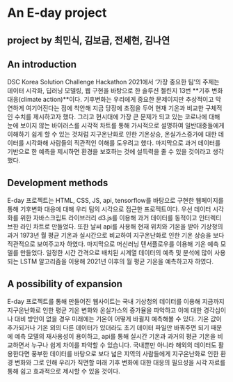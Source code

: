 # An E-day project

## project by 최민식, 김보금, 전세현, 김나연

## An introduction

  DSC Korea Solution Challenge Hackathon 2021에서 ‘가장 중요한 팀’의 주제는 데이터 시각화, 딥러닝 모델링, 웹 구현을 바탕으로 한 솔루션 첼린지 13번 **기후 변화 대응(climate action)**이다. 기후변화는 우리에게 중요한 문제이지만 추상적이고 막연하게 여기어진다는 점에 착안해 지금 당장에 초점을 두어 현재 기온과 비교한 구체적인 수치를 제시하고자 했다. 그리고 현시대에 가장 큰 문제가 되고 있는 코로나에 대해 눈에 보이지 않는 바이러스를 시각적 차트를 통해 가시적으로 설명하여 일반대중들에게 이해하기 쉽게 할 수 있는 것처럼 지구온난화로 인한 기온상승, 온실가스증가에 대한 데이터를 시각화해 사람들의 직관적인 이해를 도우려고 했다. 마지막으로 과거 데이터를 기반으로 한 예측을 제시하면 환경을 보호하는 것에 설득력을 줄 수 있을 것이라고 생각했다.

## Development methods

 E-day 프로젝트는 HTML, CSS, JS, api, tensorflow를 바탕으로 구현한 웹페이지를 통해 기후변화 대응에 대해 우리 팀의 시각으로 접근한 프로젝트이다. 우선 데이터 시각화를 위한 자바스크립트 라이브러리 d3.js를 이용해 과거 데이터를 동적이고 인터렉티브한 라인 차트로 만들었다. 또한 날씨 api를 사용해 현재 위치와 기온을 받아 기상청의 과거 1973년 월 평균 기온과 실시간으로 비교하여 지구온난화로 인한 기온 상승을 보다 직관적으로 보여주고자 하였다. 마지막으로 머신러닝 텐서플로우를 이용해 기온 예측 모델를 만들었다. 일정한 시간 간격으로 배치된 시계열 데이터의 예측 및 분석에 많이 사용되는 LSTM 알고리즘을 이용해 2021년 이후의 월 평균 기온을 예측하고자 하였다.

## A possibility of expansion

 E-day 프로젝트를 통해 만들어진 웹사이트는 국내 기상청의 데이터를 이용해 지금까지 지구온난화로 인한 평균 기온 변화와 온실가스의 증가율을 파악하고 이에 대한 경각심이나 대비 방안이 없을 경우 미래에는 기온이 어떻게 바뀔지 예측해볼 수 있다. 기온 값이 추가되거나 기온 외의 다른 데이터가 있더라도 초기 데이터 파일만 바꿔주면 되기 때문에 예측 모델의 재사용성이 용이하고, api를 통해 실시간 기온과 과거의 평균 기온을 비교하면서 누구나 쉽게 차이를 파악할 수 있습니다. 국내뿐만 아니라 해외의 데이터도 활용한다면 풍부한 데이터를 바탕으로 보다 넓은 지역의 사람들에게 지구온난화로 인한 환경 변화와 그로 인해 우리가 직면할 미래 기후 변화에 대한 대응의 필요성을 시각 자료를 통해 쉽고 효과적으로 제시할 수 있을 것이다.
